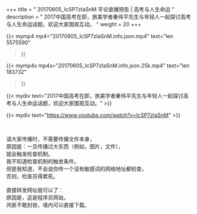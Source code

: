 +++
title = " 20170605_IcSP7zIaSnM 平论直播预告 | 高考与人生命运 "
description = " 2017中国高考在即，旅美学者秦伟平先生与年轻人一起探讨高考与人生命运话题，欢迎大家围观互动。 "
weight = 20
+++

{{< mymp4 mp4="20170605_IcSP7zIaSnM.info.json.mp4" 
text="len 5575590"
>}}

{{< mymp4x  mp4x="20170605_IcSP7zIaSnM.info.json.25k.mp4"
text="len 183732"
>}}


{{< mydiv text="2017中国高考在即，旅美学者秦伟平先生与年轻人一起探讨高考与人生命运话题，欢迎大家围观互动。" >}}
<br>

{{< mydiv text="https://www.youtube.com/watch?v=IcSP7zIaSnM" >}}


<br>

请大家传播时，不需要传播文件本身，<br>
原因是：一旦传播过大东西（例如，图片，文件），<br>
就会触发检查机制。<br>
我不知道检查机制的触发条件。<br>
但是我知道，不会说你传一个没有敏感词的网络地址都检查，<br>
否则，检查员得累死。<br><br>
直接转发网址就可以了：<br>
原因是，这是程序员网站，<br>
共匪不敢封锁，墙内可以直接下载。


